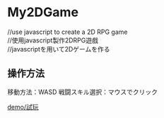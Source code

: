# My2DGame
//use javascript to create a 2D RPG game <br>
//使用javascript製作2DRPG遊戲 <br>
//javascriptを用いて2Dゲームを作る<br>

## 操作方法
移動方法：WASD
戦闘スキル選択：マウスでクリック

[demo/試玩](https://shen-game.netlify.app/)
